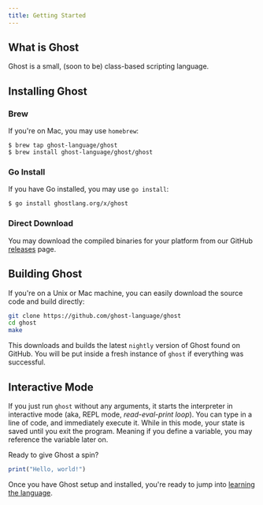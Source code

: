 ```yaml
---
title: Getting Started
---
```


## What is Ghost
Ghost is a small, (soon to be) class-based scripting language.

## Installing Ghost

### Brew
If you're on Mac, you may use `homebrew`:

```
$ brew tap ghost-language/ghost
$ brew install ghost-language/ghost/ghost
```

### Go Install
If you have Go installed, you may use `go install`:

```
$ go install ghostlang.org/x/ghost
```

### Direct Download
You may download the compiled binaries for your platform from our GitHub [releases](https://github.com/ghost-language/ghost/releases) page.

## Building Ghost
If you're on a Unix or Mac machine, you can easily download the source code and build directly:

```bash
git clone https://github.com/ghost-language/ghost
cd ghost
make
```

This downloads and builds the latest `nightly` version of Ghost found on GitHub. You will be put inside a fresh instance of `ghost` if everything was successful.

## Interactive Mode
If you just run `ghost` without any arguments, it starts the interpreter in interactive mode (aka, REPL mode, _read-eval-print loop_). You can type in a line of code, and immediately execute it. While in this mode, your state is saved until you exit the program. Meaning if you define a variable, you may reference the variable later on.

Ready to give Ghost a spin?

```javascript
print("Hello, world!")
```

Once you have Ghost setup and installed, you're ready to jump into [learning the language](/docs/{{version}}/syntax).